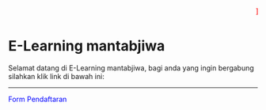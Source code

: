 <marquee style="color:red;font-size:200%;font-family:verdana;">mari belajar bersama kami</marquee>
<body>
<h1>E-Learning mantabjiwa</h1>
<p>Selamat datang di E-Learning mantabjiwa, bagi anda yang ingin bergabung silahkan klik link di bawah ini:</p>
<hr>

<style>
a:link {
    color: blue;
    background-color: transparent;
    text-decoration: none;

}
a:visited {
    color: blue;
    background-color: transparent;
    text-decoration: none;
}
a:hover {
    color: red;
    background-color: transparent;
    text-decoration: underline;
}
a:active {
    color: yellow;
    background-color: transparent;
    text-decoration: underline;
}
</style>

<body>

<a href="https://ayubanggoro.github.io/mantab-jiwa">Form Pendaftaran</a> 

</body>
